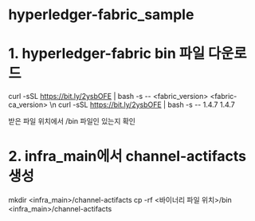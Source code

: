 # hyperledger-fabric_sample


# 1. hyperledger-fabric bin 파일 다운로드
curl -sSL https://bit.ly/2ysbOFE | bash -s -- <fabric_version> <fabric-ca_version> \n
curl -sSL https://bit.ly/2ysbOFE | bash -s -- 1.4.7 1.4.7

받은 파일 위치에서 /bin 파일인 있는지 확인

# 2. infra_main에서 channel-actifacts 생성
mkdir <infra_main>/channel-actifacts
cp -rf <바이너리 파일 위치>/bin <infra_main>/channel-actifacts


